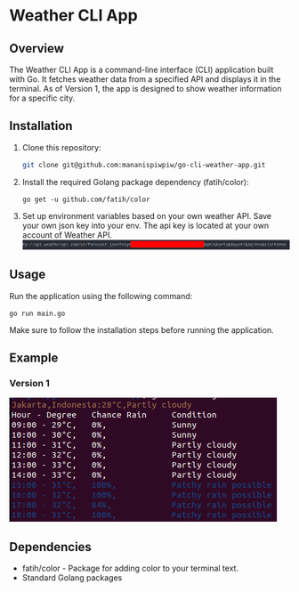 # Weather CLI App

## Overview

The Weather CLI App is a command-line interface (CLI) application built with Go. It fetches weather data from a specified API and displays it in the terminal. As of Version 1, the app is designed to show weather information for a specific city.

## Installation

1. Clone this repository:
    ```bash
    git clone git@github.com:mananispiwpiw/go-cli-weather-app.git
    ```
2. Install the required Golang package dependency (fatih/color):
    ```
    go get -u github.com/fatih/color
    ```
3. Set up environment variables based on your own weather API. Save your own json key into your env. The api key is located at your own account of Weather API.
   ![Version 1](./example/api_key.png)

## Usage

Run the application using the following command:

```
go run main.go
```

Make sure to follow the installation steps before running the application.

## Example

### Version 1

![Version 1](./example/version1.png)

## Dependencies

-   fatih/color - Package for adding color to your terminal text.
-   Standard Golang packages
